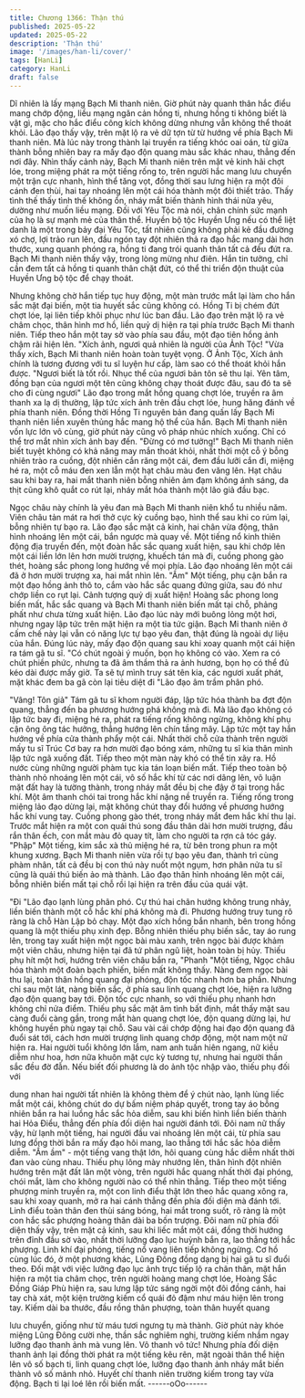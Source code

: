 ```yaml
---
title: Chương 1366: Thận thú
published: 2025-05-22
updated: 2025-05-22
description: 'Thận thú'
image: '/images/han-li/cover/'
tags: [HanLi]
category: HanLi
draft: false
---
```


Dĩ nhiên là lấy mạng Bạch Mi thanh niên.
Giờ phút này quanh thân hắc điểu mang chớp động, liều mạng
ngăn cản hồng ti, nhưng hồng ti không biết là vật gì, mặc cho hắc
điểu công kích không dừng nhưng vẫn không thể thoát khỏi.
Lão đạo thấy vậy, trên mặt lộ ra vẻ dữ tợn từ từ hướng về phía
Bạch Mi thanh niên.
Mà lúc này trong thành lại truyền ra tiếng khóc oai oán, từ giữa
thành bỗng nhiên bay ra mấy đạo độn quang màu sắc khác nhau,
thẳng đến nơi đây.
Nhìn thấy cảnh này, Bạch Mi thanh niên trên mặt vẻ kinh hãi chợt
lóe, trong miệng phát ra một tiếng rống to, trên người hắc mang
lưu chuyển một trận cực nhanh, hình thể tăng vọt, đồng thời sau
lưng hiện ra một đôi cánh đen thùi, hai tay nhoáng lên một cái hóa
thành một đôi thiết trảo.
Thấy tình thế thấy tình thế không ổn, nháy mắt biến thành hình
thái nửa yêu, dường như muốn liều mạng.
Đối với Yêu Tộc mà nói, chân chính sức mạnh của họ là sự mạnh
mẻ của thân thể. Huyền bộ tộc Huyền Ưng nếu có thể liệt danh là
một trong bảy đại Yêu Tộc, tất nhiên cũng không phải kẻ đầu
đường xó chợ, lợi trảo run lên, đầu ngón tay đột nhiên thả ra đạo
hắc mang dài hơn thước, xung quanh phóng ra, hồng ti đang trói
quanh thân tất cả đều đứt ra.
Bạch Mi thanh niên thấy vậy, trong lòng mừng như điên.
Hắn tin tưởng, chỉ cần đem tất cả hồng ti quanh thân chặt đứt, có
thể thi triển độn thuật của Huyền Ưng bộ tộc để chạy thoát.

Nhưng không chờ hắn tiếp tục huy động, một màn trước mắt lại
làm cho hắn sắc mặt đại biến, một tia huyết sắc cũng không có.
Hồng Ti bị chém đứt chợt lóe, lại liên tiếp khôi phục như lúc ban
đầu.
Lão đạo trên mặt lộ ra vẻ châm chọc, thân hình mơ hồ, liền quỷ dị
hiện ra tại phía trước Bạch Mi thanh niên. Tiếp theo hắn một tay
sờ vào phía sau đầu, một đạo tiên hồng ảnh chậm rãi hiện lên.
"Xích ảnh, ngươi quả nhiên là người của Ảnh Tộc! "Vừa thấy xích,
Bạch Mi thanh niên hoàn toàn tuyệt vọng.
Ở Ảnh Tộc, Xích ảnh chính là tương đương với tu sĩ luyện hư
cấp, làm sao có thể thoát khỏi hắn được.
"Ngươi biết là tốt rồi. Nhục thể của ngươi bản tôn sẽ thu lại. Yên
tâm, đồng bạn của ngươi một tên cũng không chạy thoát được
đâu, sau đó ta sẽ cho đi cùng ngươi" Lão đạo trong mắt hồng
quang chợt lóe, truyền ra âm thanh xa lạ dị thường, lập tức xích
ảnh trên đầu chợt lóe, hung hăng đánh về phía thanh niên.
Đồng thời Hồng Ti nguyên bản đang quấn lấy Bạch Mi thanh niên
liền xuyên thủng hắc mang hộ thể của hắn.
Bạch Mi thanh niên vốn lực lớn vô cùng, giờ phút này cũng vô
pháp nhúc nhích xuống. Chỉ có thể trơ mắt nhìn xích ảnh bay đến.
"Đừng có mơ tưởng!"
Bạch Mi thanh niên biết tuyệt không có khả năng may mắn thoát
khỏi, nhất thời một cỗ ý bỗng nhiên trào ra cuồng, đột nhiên cắn
răng một cái, đem đầu lưỡi cắn đi, miệng hé ra, một cỗ máu đen
xen lẫn một hạt châu màu đen văng lên.
Hạt châu sau khi bay ra, hai mắt thanh niên bỗng nhiên ảm đạm
không ánh sáng, da thịt cũng khô quắt co rút lại, nháy mắt hóa
thành một lão giả đầu bạc.

Ngọc châu này chính là yêu đan mà Bạch Mi thanh niên khổ tu
nhiều năm.
Viên châu tản mát ra hơi thở cực kỳ cuồng bạo, hình thể sau khi
co rúm lại, bỗng nhiên tự bạo ra.
Lão đạo sắc mặt cả kinh, hai chân vừa động, thân hình nhoáng
lên một cái, bắn ngược mà quay về.
Một tiếng nổ kinh thiên động địa truyền đến, một đoàn hắc sắc
quang xuất hiện, sau khi chớp lên một cái liền lớn lên hơn mười
trượng, khuếch tán mà đi, cuồng phong gào thét, hoàng sắc
phong long hướng về mọi phía.
Lão đạo nhoáng lên một cái đã ở hơn mười trượng xa, hai mắt
nhìn lên.
"Ầm" Một tiếng, phụ cận bắn ra một đạo hồng ảnh thô to, cắm vào
hắc sắc quang đứng giữa, sau đó như chớp liền co rụt lại.
Cảnh tượng quỷ dị xuất hiện!
Hoàng sắc phong long biến mất, hắc sắc quang và Bạch Mi thanh
niên biến mất tại chỗ, phảng phất như chưa từng xuất hiện.
Lão đạo lúc này mới buông lỏng một hơi, nhưng ngay lập tức trên
mặt hiện ra một tia tức giận.
Bạch Mi thanh niên ở cấm chế này lại vẫn có năng lực tự bạo yêu
đan, thật đúng là ngoài dự liệu của hắn.
Đúng lúc này, mấy đạo độn quang sau khi xoay quanh một cái
hiện ra tám gã tu sĩ.
"Có chút ngoài ý muốn, bọn họ không có vào. Xem ra có chút
phiền phức, nhưng ta đã âm thầm thả ra ảnh hương, bọn họ có
thể đủ kéo dài được mấy giờ. Ta sẽ tự mình truy sát tên kia, các
ngươi xuất phát, mặt khác đem ba gã còn lại tiêu diệt đi "Lão đạo
âm trầm phân phó.

"Vâng! Tôn giả" Tám gã tu sĩ khom người đáp, lập tức hóa thành
ba đợt độn quang, thẳng đến ba phương hướng phá không mà đi.
Mà lão đạo không có lập tức bay đi, miệng hé ra, phát ra tiếng
rống không ngừng, không khí phụ cận ông ông tác hưởng, thẳng
hướng lên chín tầng mây.
Lập tức một tay hắn hướng về phía cửa thành phẩy một cái.
Nhất thời chỗ cửa thành trên người mấy tu sĩ Trúc Cơ bay ra hơn
mười đạo bóng xám, những tu sĩ kia thân mình lập tức ngã xuống
đất.
Tiếp theo một màn này khó có thể tin xãy ra.
Hồ nước cùng những người phàm tục kia tán loạn biến mất. Tiếp
theo toàn bộ thành nhỏ nhoáng lên một cái, vô số hắc khí từ các
nơi dâng lên, vô luận mặt đất hay là tường thành, trong nháy mắt
đều bị che đậy ở tại trong hắc khí.
Một âm thanh chói tai trong hắc khí nặng nề truyền ra.
Tiếng rống trong miệng lảo đạo dừng lại, mặt không chút thay đổi
hướng về phương hướng hắc khí vung tay.
Cuồng phong gào thét, trong nháy mắt đem hắc khí thu lại.
Trước mắt hiện ra một con quái thú song đầu thân dài hơn mười
trượng, đầu rắn thân ếch, con mắt màu đỏ quay tít, làm cho
người ta rợn cả tóc gáy.
"Phập" Một tiếng, kim sắc xà thủ miệng hé ra, từ bên trong phun
ra một khung xương.
Bạch Mi thanh niên vừa rồi tự bạo yêu đan, thành trì cùng phàm
nhân, tất cả đều bị con thú này nuốt một ngụm, hơn phân nửa tu
sĩ cũng là quái thú biến ảo mà thành.
Lão đạo thân hình nhoáng lên một cái, bỗng nhiên biến mất tại
chỗ rồi lại hiện ra trên đầu của quái vật.

"Đi "Lão đạo lạnh lùng phân phó.
Cự thú hai chân hướng không trung nhảy, liền biến thành một cỗ
hắc khí phá không mà đi.
Phương hướng truy tung rõ ràng là chỗ Hàn Lập bỏ chạy.
Một đạo xích hồng bắn nhanh, bên trong hồng quang là một thiếu
phụ xinh đẹp.
Bỗng nhiên thiếu phụ biến sắc, tay áo rung lên, trong tay xuất
hiện một ngọc bài màu xanh, trên ngọc bài được khảm một viên
châu, nhưng hiện tại đã tứ phân ngũ liệt, hoàn toàn bị hủy.
Thiếu phụ hít một hơi, hướng trên viên châu bắn ra, "Phanh "Một
tiếng, Ngọc châu hóa thành một đoàn bạch phiến, biến mất không
thấy.
Nàng đem ngọc bài thu lại, toàn thân hồng quang đại phóng, độn
tốc nhanh hơn ba phần.
Nhưng chỉ sau một lát, nàng biến sắc, ở phía sau linh quang chợt
lóe, hiện ra lưỡng đạo độn quang bay tới.
Độn tốc cực nhanh, so với thiếu phụ nhanh hơn không chỉ nửa
điểm.
Thiếu phụ sắc mặt âm tình bất định, mắt thấy mặt sau càng đuổi
càng gần, trong mắt hàn quang chợt lóe, độn quang dừng lại, hư
không huyền phù ngay tại chỗ.
Sau vài cái chớp động hai đạo độn quang đã đuổi sát tới, cách
hơn mười trượng linh quang chớp động, một nam một nữ hiện ra.
Hai người tuổi không lớn lắm, nam anh tuấn hiên ngang, nữ kiều
diễm như hoa, hơn nữa khuôn mặt cực kỳ tương tự, nhưng hai
người thần sắc đều đờ đẫn.
Nếu biết đối phương là do ảnh tộc nhập vào, thiếu phụ đối với

dung nhan hai người tất nhiên là không thèm để ý chút nào, lạnh
lùng liếc mắt một cái, không chút do dự bấm niệm pháp quyết,
trong tay áo bỗng nhiên bắn ra hai luồng hắc sắc hỏa diễm, sau
khi biến hình liền biến thành hai Hỏa Điểu, thẳng đến phía đối
diện hai người đánh tới.
Đôi nam nữ thấy vậy, hừ lạnh một tiếng, hai người đầu vai
nhoáng lên một cái, từ phía sau lưng đồng thời bắn ra mấy đạo
hôi mang, lao thẳng tới hắc sắc hỏa diễm diễm.
"Ầm ầm" - một tiếng vang thật lớn, hôi quang cùng hắc diễm nhất
thời đan vào cùng nhau.
Thiếu phụ lông mày nhướng lên, thân hình đột nhiên hướng trên
mặt đất lăn một vòng, trên người hắc quang nhất thời đại phóng,
chói mắt, làm cho không người nào có thể nhìn thẳng.
Tiếp theo một tiếng phượng minh truyền ra, một con linh điểu thật
lớn theo hắc quang xông ra, sau khi xoay quanh, mở ra hai cánh
thẳng đến phía đối diện mà đánh tới.
Linh điểu toàn thân đen thùi sáng bóng, hai mắt trong suốt, rõ
ràng là một con hắc sắc phượng hoàng thân dài ba bốn trượng.
Đôi nam nữ phía đối diện thấy vậy, trên mặt cả kinh, sau khi liếc
mắt một cái, đồng thời hướng trên đỉnh đầu sờ vào, nhất thời
lưỡng đạo lục huỳnh bắn ra, lao thẳng tới hắc phượng.
Linh khí đại phóng, tiếng nổ vang liên tiếp không ngừng.
Cơ hồ cùng lúc đó, ở một phương khác, Lũng Đông đồng dạng bị
hai gã tu sĩ đuổi theo.
Đối mặt với việc lưỡng đạo lục ảnh trực tiếp lộ ra chân thân, mặt
hắn hiện ra một tia châm chọc, trên người hoàng mang chợt lóe,
Hoàng Sắc Đồng Giáp Phù hiện ra, sau lưng lập tức sáng ngời
một đôi đồng cánh, hai tay chà xát, một kiện trường kiếm cổ quái
đỏ đậm như máu hiện lên trong tay.
Kiếm dài ba thước, đầu rồng thân phượng, toàn thân huyết quang

lưu chuyển, giống như từ máu tươi ngưng tụ mà thành.
Giờ phút này khóe miệng Lũng Đông cười nhẹ, thần sắc nghiêm
nghị, trường kiếm nhắm ngay lưỡng đạo thanh ảnh mà vung lên.
Vô thanh vô tức!
Nhưng phía đối diện thanh ảnh lại đồng thời phát ra một tiếng kêu
rên, mặt ngoài thân thể hiện lên vô số bạch ti, linh quang chợt lóe,
lưỡng đạo thanh ảnh nháy mắt biến thành vô số mảnh nhỏ.
Huyết chí thanh niên trường kiếm trong tay vừa động.
Bạch ti lại loé lên rồi biến mất.
------oOo------
